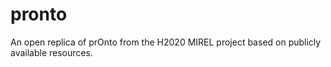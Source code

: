 # pronto
An open replica of prOnto from the H2020 MIREL project based on publicly available resources.
